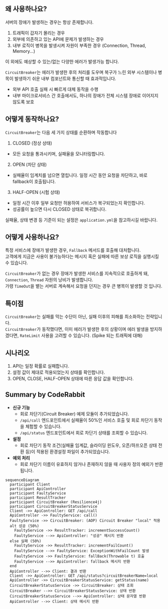 ## 왜 사용하나요?

서버의 장애가 발생하는 경우는 항상 존재합니다.

1. 트래픽이 갑자기 몰리는 경우
2. 외부에 의존하고 있는 API에 문제가 발생하는 경우
3. 내부 로직이 병목을 발생시켜 자원이 부족한 경우 (Connection, Thread, Memory...)

이 외에도 예상할 수 있는/없는 다양한 에러가 발생가능 합니다.

`CircuitBreaker`는 에러가 발생한 후의 처리를 도우며 복구가 느린 외부 시스템이나 병목이 발생하기 쉬운 내부 컴포넌트와 통신할 때 효과적입니다.

- 외부 API 호출 실패 시 빠르게 대체 동작을 수행
- 내부 마이크로서비스 간 호출에서도, 하나의 장애가 전체 시스템 장애로 이어지지 않도록 보호

## 어떻게 동작하나요?

`CircuitBreaker`는 다음 세 가지 상태를 순환하며 작동합니다

1. CLOSED (정상 상태)

- 모든 요청을 통과시키며, 실패율을 모니터링합니다.

2. OPEN (차단 상태)

- 실패율이 임계치를 넘으면 열립니다. 일정 시간 동안 요청을 차단하고, 바로 fallback이 호출됩니다.

3. HALF-OPEN (시험 상태)

- 일정 시간 이후 일부 요청만 허용하여 서비스가 복구되었는지 확인합니다.
- 성공률이 높으면 다시 CLOSED 상태로 복귀합니다.

실패율, 상태 변경 등 기준이 되는 설정은 `application.yml`을 참고하시길 바랍니다.

## 어떻게 사용하나요?

특정 서비스에 장애가 발생한 경우, `Fallback` 메서드를 호출해 대처합니다.  
고객에게 지금은 사용이 불가능하다는 메시지 혹은 실패에 따른 보상 로직을 실행시킬 수 있습니다.

`CircuitBreaker`가 없는 경우 장애가 발생한 서비스를 지속적으로 호출하게 돼, `Connection`, `Thread` 자원의 낭비가 발생합니다.  
가령 `TimeOut`을 뱉는 서버로 계속해서 요청을 던지는 경우 큰 병목이 발생할 것 입니다.

## 특이점

`CircuitBreaker`는 실패를 막는 수단이 아닌, 실패 이후의 피해를 최소화하는 전략입니다.  
`CircuitBreaker`가 동작했다면, 이미 에러가 발생한 후의 상황이며 에러 발생을 방지하겠다면, `RateLimit` 사용을 고려할 수 있습니다. (Spike 되는 트래픽에 대해)

## 시나리오

1. API는 일정 확률로 실패합니다.
2. 설정 값이 제대로 적용되었는지 상태를 확인합니다.
3. OPEN, CLOSE, HALF-OPEN 상태에 따른 응답 값을 확인합니다.

<!-- This is an auto-generated comment: release notes by coderabbit.ai -->

## Summary by CodeRabbit

- **신규 기능**
  - 회로 차단기(Circuit Breaker) 예제 모듈이 추가되었습니다.
  - `/api/call` 엔드포인트에서 실패율이 50%인 서비스 호출 및 회로 차단기 동작을 체험할 수 있습니다.
  - `/api/status` 엔드포인트에서 회로 차단기 상태를 조회할 수 있습니다.
- **설정**
  - 회로 차단기 동작 조건(실패율 임계값, 슬라이딩 윈도우, 오픈/하프오픈 상태 전환 등)이 적용된 환경설정 파일이 추가되었습니다.
- **예외 처리**
  - 회로 차단기 이름이 유효하지 않거나 존재하지 않을 때 사용자 정의 예외가 반환됩니다.

<!-- end of auto-generated comment: release notes by coderabbit.ai -->

```mermaid
sequenceDiagram
  participant Client
  participant ApiController
  participant FaultyService
  participant ResultTracker
  participant CircuitBreaker (Resilience4j)
  participant CircuitBreakerStatusService
  Client ->> ApiController: GET /api/call
  ApiController ->> FaultyService: call()
  FaultyService ->> CircuitBreaker: (AOP) Circuit Breaker "local" 적용
  alt 성공 (50%)
    FaultyService ->> ResultTracker: incrementSuccessCount()
    FaultyService -->> ApiController: "성공" 메시지 반환
  else 실패 (50%)
    FaultyService ->> ResultTracker: incrementFailCount()
    FaultyService -->> FaultyService: ExceptionWithFailCount 발생
    FaultyService ->> FaultyService: fallBack(Throwable t) 호출
    FaultyService -->> ApiController: fallback 메시지 반환
  end
  ApiController -->> Client: 결과 반환
  Client ->> ApiController: GET /api/status?circuitBreakerName=local
  ApiController ->> CircuitBreakerStatusService: getStatus(name)
  CircuitBreakerStatusService ->> CircuitBreaker: 상태 조회
  CircuitBreaker -->> CircuitBreakerStatusService: 상태 반환
  CircuitBreakerStatusService -->> ApiController: 상태 문자열 반환
  ApiController -->> Client: 상태 메시지 반환
```
